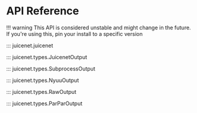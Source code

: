 # API Reference

!!! warning
    This API is considered unstable and might change in the future. If you're using this, pin your install to a specific version

::: juicenet.juicenet

::: juicenet.types.JuicenetOutput

::: juicenet.types.SubprocessOutput

::: juicenet.types.NyuuOutput

::: juicenet.types.RawOutput

::: juicenet.types.ParParOutput
